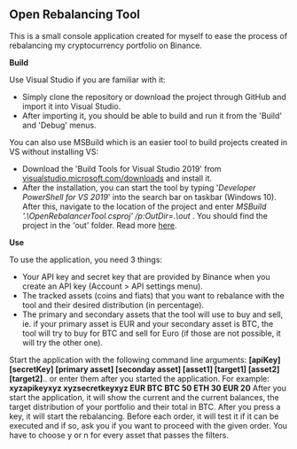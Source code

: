 ## Open Rebalancing Tool
This is a small console application created for myself to ease the process of rebalancing my cryptocurrency portfolio on Binance.

**Build**

Use Visual Studio if you are familiar with it:

 - Simply clone the repository or download the project through GitHub
   and import it into Visual Studio.
  - After importing it, you should be
   able to build and run it from the 'Build' and 'Debug' menus.

You can also use MSBuild which is an easier tool to build projects created in VS without installing VS:

 - Download the 'Build Tools for Visual Studio 2019' from
   [visualstudio.microsoft.com/downloads](https://visualstudio.microsoft.com/downloads/)
   and install it.
  - After the installation, you can start the tool by typing
   '*Developer PowerShell for VS 2019*' into the search bar on taskbar
   (Windows 10). After this, navigate to the location of the project and
   enter *MSBuild '.\OpenRebalancerTool.csproj' /p:OutDir=.\out* . You
   should find the project in the 'out' folder. Read more
   [here](https://docs.microsoft.com/en-us/visualstudio/msbuild/msbuild?view=vs-2019).

**Use**

To use the application, you need 3 things:
 - Your API key and secret key that are provided by Binance when you create an API key (Account > API settings menu).
 - The tracked assets (coins and fiats) that you want to rebalance with the tool and their desired distribution (in percentage).
 - The primary and secondary assets that the tool will use to buy and sell, ie. if your primary asset is EUR and your secondary asset is BTC, the tool will try to buy for BTC and sell for Euro (if those are not possible, it will try the other one).

Start the application with the following command line arguments: **[apiKey] [secretKey] [primary asset] [seconday asset] [asset1] [target1] [asset2] [target2]**.. or enter them after you started the application.
For example: **xyzapikeyxyz xyzsecretkeyxyz EUR BTC BTC 50 ETH 30 EUR 20**
After you start the application, it will show the current and the current balances, the target distribution of your portfolio and their total in BTC. After you press a key, it will start the rebalancing. Before each order, it will test it if it can be executed and if so, ask you if you want to proceed with the given order. You have to choose y or n for every asset that passes the filters.
